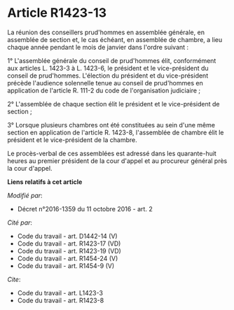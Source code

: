 # Article R1423-13

La réunion des conseillers prud'hommes en assemblée générale, en assemblée de section et, le cas échéant, en assemblée de
chambre, a lieu chaque année pendant le mois de janvier dans l'ordre suivant : 

1° L'assemblée générale du conseil de prud'hommes élit, conformément aux articles L. 1423-3 à L. 1423-6, le président et le
vice-président du conseil de prud'hommes. L'élection du président et du vice-président précède l'audience solennelle tenue au
conseil de prud'hommes en application de l'article R. 111-2 du code de l'organisation judiciaire ; 

2° L'assemblée de chaque section élit le président et le vice-président de section ; 

3° Lorsque plusieurs chambres ont été constituées au sein d'une même section en application de l'article R. 1423-8,
l'assemblée de chambre élit le président et le vice-président de la chambre. 

Le procès-verbal de ces assemblées est adressé dans les quarante-huit heures au premier président de la cour d'appel et au
procureur général près la cour d'appel.

**Liens relatifs à cet article**

_Modifié par_:

  - Décret n°2016-1359 du 11 octobre 2016 - art. 2

_Cité par_:

  - Code du travail - art. D1442-14 (V)
  - Code du travail - art. R1423-17 (VD)
  - Code du travail - art. R1423-19 (VD)
  - Code du travail - art. R1454-24 (V)
  - Code du travail - art. R1454-9 (V)

_Cite_:

  - Code du travail - art. L1423-3
  - Code du travail - art. R1423-8
